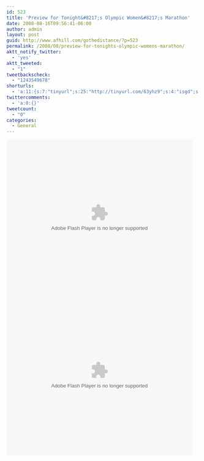 ```yaml
---
id: 523
title: 'Preview for Tonight&#8217;s Olympic Women&#8217;s Marathon'
date: 2008-08-16T09:56:41-06:00
author: admin
layout: post
guid: http://www.afhill.com/gothedistance/?p=523
permalink: /2008/08/preview-for-tonights-olympic-womens-marathon/
aktt_notify_twitter:
  - 'yes'
aktt_tweeted:
  - "1"
tweetbackscheck:
  - "1243549678"
shorturls:
  - 'a:11:{s:7:"tinyurl";s:25:"http://tinyurl.com/63yhz9";s:4:"isgd";s:17:"http://is.gd/ffy3";s:5:"bitly";s:18:"http://bit.ly/5oeV";s:5:"snipr";s:22:"http://snipr.com/9rp55";s:5:"snurl";s:22:"http://snurl.com/9rp55";s:7:"snipurl";s:24:"http://snipurl.com/9rp55";s:5:"adjix";s:207:"(10 Jan 2008 temporary restriction: API requires valid partnerID or partnerEmail key in request. Contact us if this affects you.) Invalid Adjix request. API documentation @ http://web.adjix.com/AdjixAPI.html";s:4:"advu";s:203:"(10 Jan 2008 temporary restriction: API requires valid partnerID or partnerEmail key in request. Contact us if this affects you.) Invalid Adjix request. API documentation @ http://web.ad.vu/AdjixAPI.html";s:4:"zima";s:19:"http://zi.ma/27cd4f";s:4:"trim";s:17:"http://tr.im/846j";s:9:"permalink";s:89:"http://www.afhill.com/gothedistance/2008/08/preview-for-tonights-olympic-womens-marathon/";}'
twittercomments:
  - 'a:0:{}'
tweetcount:
  - "0"
categories:
  - General
---
```

<embed src="http://services.brightcove.com/services/viewer/federated_f8/416421194" bgcolor="#FFFFFF" flashVars="videoId=1733163004&#038;playerId=416421194&#038;viewerSecureGatewayURL=https://console.brightcove.com/services/amfgateway&#038;servicesURL=http://services.brightcove.com/services&#038;cdnURL=http://admin.brightcove.com&#038;domain=embed&#038;autoStart=false&#038;" base="http://admin.brightcove.com" name="flashObj" width="486" height="412" seamlesstabbing="false" type="application/x-shockwave-flash" swLiveConnect="true" pluginspage="http://www.macromedia.com/shockwave/download/index.cgi?P1_Prod_Version=ShockwaveFlash">
</embed>

  


<embed src="http://services.brightcove.com/services/viewer/federated_f8/416421194" bgcolor="#FFFFFF" flashVars="videoId=1733163055&#038;playerId=416421194&#038;viewerSecureGatewayURL=https://console.brightcove.com/services/amfgateway&#038;servicesURL=http://services.brightcove.com/services&#038;cdnURL=http://admin.brightcove.com&#038;domain=embed&#038;autoStart=false&#038;" base="http://admin.brightcove.com" name="flashObj" width="486" height="412" seamlesstabbing="false" type="application/x-shockwave-flash" swLiveConnect="true" pluginspage="http://www.macromedia.com/shockwave/download/index.cgi?P1_Prod_Version=ShockwaveFlash">
</embed>